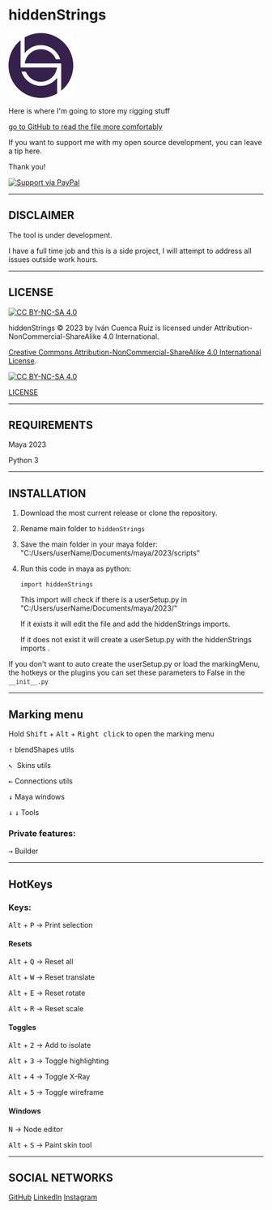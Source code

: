 # hiddenStrings #

<img alt="icon of the hiddenStrings project" height="128" src="/icons/hiddenStrings.png" width="128"/>

Here is where I'm going to store my rigging stuff

[go to GitHub to read the file more comfortably](https://github.com/ivan-cuenca-rigging/hiddenStrings)

If you want to support me with my open source development, you can leave a tip here. 

Thank you!

[![Support via PayPal](https://img.shields.io/badge/Donate-PayPal.Me-orange)](https://www.paypal.me/IvanCuencaRigging/)

--------------------------------------------

## DISCLAIMER ##

The tool is under development.

I have a full time job and this is a side project, I will attempt to address all issues outside work hours.

--------------------------------------------

## LICENSE ##

[cc-by-nc-sa]: http://creativecommons.org/licenses/by-nc-sa/4.0/
[cc-by-nc-sa-image]: https://licensebuttons.net/l/by-nc-sa/4.0/88x31.png
[cc-by-nc-sa-shield]: https://img.shields.io/badge/License-CC%20BY--NC--SA%204.0-lightgrey.svg

[![CC BY-NC-SA 4.0][cc-by-nc-sa-shield]][cc-by-nc-sa]

hiddenStrings © 2023 by Iván Cuenca Ruiz is licensed under Attribution-NonCommercial-ShareAlike 4.0 International. 

[Creative Commons Attribution-NonCommercial-ShareAlike 4.0 International License][cc-by-nc-sa].

[![CC BY-NC-SA 4.0][cc-by-nc-sa-image]][cc-by-nc-sa]

[LICENSE](https://github.com/ivan-cuenca-rigging/hiddenStrings/blob/main/LICENSE.md)

--------------------------------------------

## REQUIREMENTS ##

Maya 2023 

Python 3

--------------------------------------------

## INSTALLATION ##

1. Download the most current release or clone the repository. 

2. Rename main folder to `hiddenStrings`

3. Save the main folder in your maya folder:
   "C:/Users/userName/Documents/maya/2023/scripts"

4. Run this code in maya as python:

       import hiddenStrings

   This import will check if there is a userSetup.py in "C:/Users/userName/Documents/maya/2023/"

   If it exists it will edit the file and add the hiddenStrings imports.

   If it does not exist it will create a userSetup.py with the hiddenStrings imports .

If you don't want to auto create the userSetup.py or load the markingMenu, the hotkeys or the plugins you can set these
parameters to False in the `__init__.py`

--------------------------------------------

## Marking menu ##

Hold <kbd>Shift</kbd> + <kbd>Alt</kbd> + <kbd>Right click</kbd> to open the marking menu

<kbd>&uarr;</kbd> blendShapes utils

<kbd>&#8598; </kbd> Skins utils

<kbd>&larr;</kbd> Connections utils

<kbd>&darr;</kbd> Maya windows

<kbd>&darr;</kbd> <kbd>&darr;</kbd> Tools

### Private features: ###

<kbd>&rarr;</kbd> Builder

--------------------------------------------

## HotKeys ##

### Keys: ###

<kbd>Alt</kbd> + <kbd>P</kbd> &rarr; Print selection

#### Resets ####

<kbd>Alt</kbd> + <kbd>Q</kbd> &rarr; Reset all

<kbd>Alt</kbd> + <kbd>W</kbd> &rarr; Reset translate

<kbd>Alt</kbd> + <kbd>E</kbd> &rarr; Reset rotate

<kbd>Alt</kbd> + <kbd>R</kbd> &rarr; Reset scale

#### Toggles ####

<kbd>Alt</kbd> + <kbd>2</kbd> &rarr; Add to isolate

<kbd>Alt</kbd> + <kbd>3</kbd> &rarr; Toggle highlighting

<kbd>Alt</kbd> + <kbd>4</kbd> &rarr; Toggle X-Ray

<kbd>Alt</kbd> + <kbd>5</kbd> &rarr; Toggle wireframe

#### Windows ####

<kbd>N</kbd> &rarr; Node editor

<kbd>Alt</kbd> + <kbd>S</kbd> &rarr; Paint skin tool

--------------------------------------------

## SOCIAL NETWORKS ##
[GitHub](https://github.com/ivan-cuenca-rigging/)
[LinkedIn](https://www.linkedin.com/in/ivan-cuenca-ruiz/)
[Instagram](https://www.instagram.com/ivan_cuenca_rigging/)
